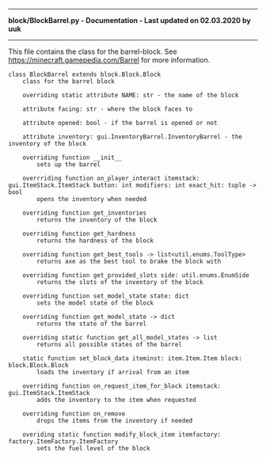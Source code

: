 ----

**block/BlockBarrel.py - Documentation - Last updated on 02.03.2020 by uuk**

----

This file contains the class for the barrel-block.
See https://minecraft.gamepedia.com/Barrel for more information.
    
    class BlockBarrel extends block.Block.Block
        class for the barrel block
        
        overriding static attribute NAME: str - the name of the block
        
        attribute facing: str - where the block faces to
        
        attribute opened: bool - if the barrel is opened or not
        
        attribute inventory: gui.InventoryBarrel.InventoryBarrel - the inventory of the block
        
        overriding function __init__
            sets up the barrel
            
        overrriding function on_player_interact itemstack: gui.ItemStack.ItemStack button: int modifiers: int exact_hit: tuple -> bool
            opens the inventory when needed
            
        overriding function get_inventories
            returns the inventory of the block
            
        overriding function get_hardness
            returns the hardness of the block
            
        overriding function get_best_tools -> list<util.enums.ToolType>
            returns axe as the best tool to brake the block with
            
        overriding function get_provided_slots side: util.enums.EnumSide
            returns the slots of the inventory of the block
            
        overriding function set_model_state state: dict
            sets the model state of the block
            
        overriding function get_model_state -> dict
            returns the state of the barrel
            
        overriding static function get_all_model_states -> list
            returns all possible states of the barrel
            
        static function set_block_data iteminst: item.Item.Item block: block.Block.Block
            loads the inventory if arrival from an item
            
        overriding function on_request_item_for_block itemstack: gui.ItemStack.ItemStack
            adds the inventory to the item when requested
            
        overriding function on_remove
            drops the items from the inventory if needed
            
        overiding static function modify_block_item itemfactory: factory.ItemFactory.ItemFactory
            sets the fuel level of the block